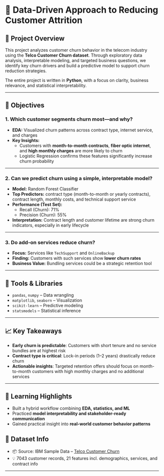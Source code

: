 # 🧠 Data-Driven Approach to Reducing Customer Attrition

## 🚀 Project Overview

This project analyzes customer churn behavior in the telecom industry using the **Telco Customer Churn dataset**. Through exploratory data analysis, interpretable modeling, and targeted business questions, we identify key churn drivers and build a predictive model to support churn reduction strategies.

The entire project is written in **Python**, with a focus on clarity, business relevance, and statistical interpretability.

---

## 🎯 Objectives

### 1. **Which customer segments churn most—and why?**

- **EDA:** Visualized churn patterns across contract type, internet service, and charges
- **Key Insights:**
  - Customers with **month-to-month contracts**, **fiber optic internet**, and **high monthly charges** are more likely to churn
  - Logistic Regression confirms these features significantly increase churn probability

---

### 2. **Can we predict churn using a simple, interpretable model?**

- **Model:** Random Forest Classifier
- **Top Predictors:** contract type (month-to-month or yearly contracts), contract length, monthly costs, and technical support service
- **Performance (Test Set):**
  - Recall (Churn): 71%
  - Precision (Churn): 55%
- **Interpretation:** Contract length and customer lifetime are strong churn indicators, especially in early lifecycle

---

### 3. **Do add-on services reduce churn?**

- **Focus:** Services like `TechSupport` and `OnlineBackup`
- **Finding:** Customers with such services show **lower churn rates**
- **Business Value:** Bundling services could be a strategic retention tool

---

## 🔧 Tools & Libraries

- `pandas`, `numpy` – Data wrangling
- `matplotlib`, `seaborn` – Visualization
- `scikit-learn` – Predictive modeling
- `statsmodels` – Statistical inference

---

## 📈 Key Takeaways

- **Early churn is predictable**: Customers with short tenure and no service bundles are at highest risk
- **Contract type is critical**: Lock-in periods (1–2 years) drastically reduce churn
- **Actionable insights**: Targeted retention offers should focus on month-to-month customers with high monthly charges and no additional services

---

## 🧠 Learning Highlights

- Built a hybrid workflow combining **EDA, statistics, and ML**
- Practiced **model interpretability and stakeholder-ready communication**
- Gained practical insight into **real-world customer behavior patterns**
## 📁 Dataset Info

- 📦 Source: IBM Sample Data – [Telco Customer Churn](https://www.kaggle.com/datasets/blastchar/telco-customer-churn)
- 💡 7043 customer records, 21 features incl. demographics, services, and contract info

---
